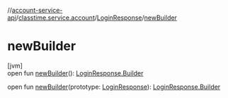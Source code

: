 //[account-service-api](../../../index.md)/[classtime.service.account](../index.md)/[LoginResponse](index.md)/[newBuilder](new-builder.md)

# newBuilder

[jvm]\
open fun [newBuilder](new-builder.md)(): [LoginResponse.Builder](-builder/index.md)

open fun [newBuilder](new-builder.md)(prototype: [LoginResponse](index.md)): [LoginResponse.Builder](-builder/index.md)
